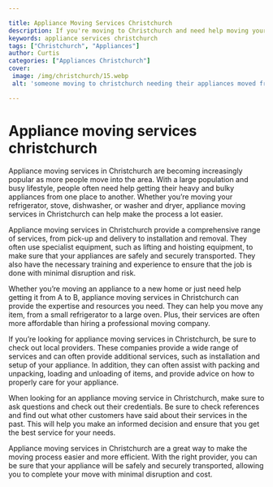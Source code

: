 ```yaml
---

title: Appliance Moving Services Christchurch
description: If you're moving to Christchurch and need help moving your appliances, appliance moving services can help make the process easier. Learn who offers these services and what to expect in this post.
keywords: appliance services christchurch
tags: ["Christchurch", "Appliances"]
author: Curtis
categories: ["Appliances Christchurch"]
cover: 
 image: /img/christchurch/15.webp
 alt: 'someone moving to christchurch needing their appliances moved from another town'

---
```


# Appliance moving services christchurch

Appliance moving services in Christchurch are becoming increasingly popular as more people move into the area. With a large population and busy lifestyle, people often need help getting their heavy and bulky appliances from one place to another. Whether you’re moving your refrigerator, stove, dishwasher, or washer and dryer, appliance moving services in Christchurch can help make the process a lot easier.

Appliance moving services in Christchurch provide a comprehensive range of services, from pick-up and delivery to installation and removal. They often use specialist equipment, such as lifting and hoisting equipment, to make sure that your appliances are safely and securely transported. They also have the necessary training and experience to ensure that the job is done with minimal disruption and risk.

Whether you’re moving an appliance to a new home or just need help getting it from A to B, appliance moving services in Christchurch can provide the expertise and resources you need. They can help you move any item, from a small refrigerator to a large oven. Plus, their services are often more affordable than hiring a professional moving company.

If you’re looking for appliance moving services in Christchurch, be sure to check out local providers. These companies provide a wide range of services and can often provide additional services, such as installation and setup of your appliance. In addition, they can often assist with packing and unpacking, loading and unloading of items, and provide advice on how to properly care for your appliance.

When looking for an appliance moving service in Christchurch, make sure to ask questions and check out their credentials. Be sure to check references and find out what other customers have said about their services in the past. This will help you make an informed decision and ensure that you get the best service for your needs.

Appliance moving services in Christchurch are a great way to make the moving process easier and more efficient. With the right provider, you can be sure that your appliance will be safely and securely transported, allowing you to complete your move with minimal disruption and cost.